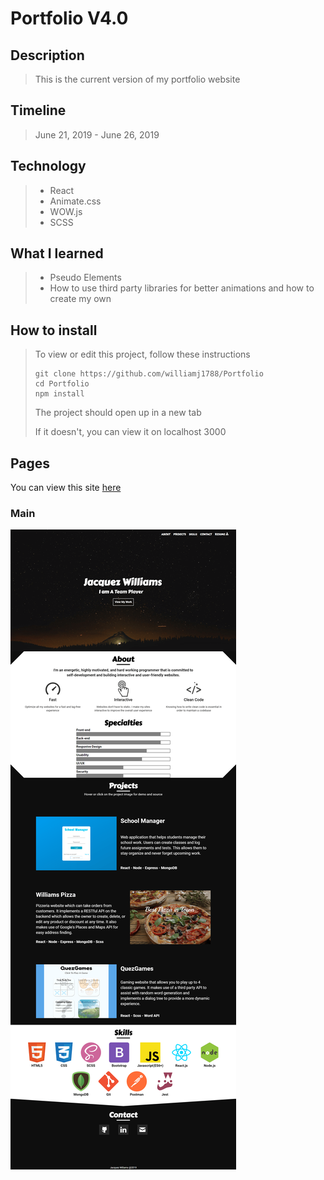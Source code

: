 # Portfolio V4.0

## Description

> This is the current version of my portfolio website

## Timeline

> June 21, 2019 - June 26, 2019

## Technology

> * React
> * Animate.css
> * WOW.js
> * SCSS

## What I learned

> * Pseudo Elements
> * How to use third party libraries for better animations and how to create my own

## How to install

> To view or edit this project, follow these instructions
>
> ``` terminal
> git clone https://github.com/williamj1788/Portfolio
> cd Portfolio
> npm install
> ```
>
> The project should open up in a new tab
>
> If it doesn't, you can view it on localhost 3000

## Pages

You can view this site [here](https://williamj1788.github.io/Portfolio)

### Main

![Main](./Main.png)
